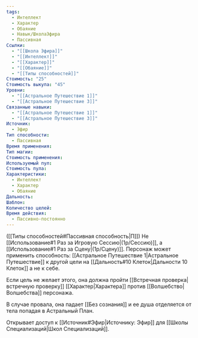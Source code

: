```yaml
---
tags:
  - Интеллект
  - Характер
  - Обаяние
  - Навык/ШколаЭфира
  - Пассивная
Ссылки:
  - "[[Школа Эфира]]"
  - "[[Интеллект]]"
  - "[[Характер]]"
  - "[[Обаяние]]"
  - "[[Типы способностей]]"
Стоимость: "25"
Стоимость выкупа: "45"
Уровни:
  - "[[Астральное Путешествие 1]]"
  - "[[Астральное Путешествие 3]]"
Связанные навыки:
  - "[[Астральное Путешествие 1]]"
  - "[[Астральное Путешествие 3]]"
Источник:
  - Эфир
Тип способности:
  - Пассивная
Время применения: 
Тип магии: 
Стоимость применения: 
Используемый пул: 
Стоимость пула: 
Характеристики:
  - Интеллект
  - Характер
  - Обаяние
Дальность: 
Шаблон: 
Количество целей: 
Время действия:
  - Пассивно-постоянно
---
```

([[Типы способностей#Пассивная способность|П]]) Не [[Использование#1 Раз за Игровую Сессию|(1р/Сессию)]], а [[Использование#1 Раз за Сцену|(1р/Сцену)]].
Персонаж может применить способность: [[Астральное Путешествие 1|Астральное Путешествие]] к другой цели на [[Дальность#10 Клеток|Дальности 10 Клеток]] а не к себе. 

Если цель не желает этого, она должна пройти [[Встречная проверка|встречную проверку]] [[Характер|Характера]] против [[Волшебство|Волшебства]] персонажа.

В случае провала, она падает [[Без сознания]] и ее душа отделяется от тела попадая в Астральный План. 

Открывает доступ к [[Источник#Эфир|Источнику: Эфир]] для [[Школы Специализаций|Школ Специализаций]]. 